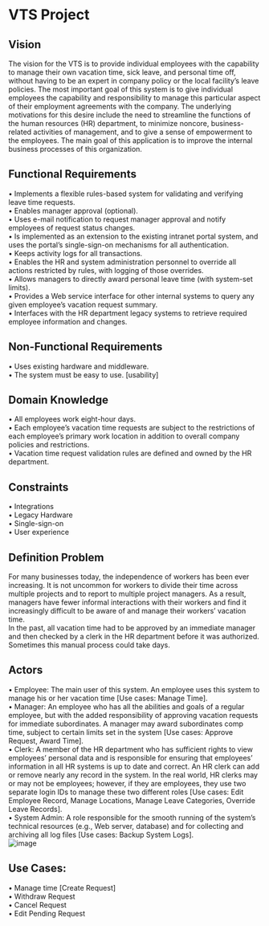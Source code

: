 # VTS Project

## Vision
The vision for the VTS is to provide individual employees with the capability to manage their own vacation time, sick leave, and personal time off, without having to be an expert in company policy or the local facility’s leave policies.
The most important goal of this system is to give individual employees the capability and responsibility to manage this particular aspect of their employment agreements with the company. The underlying motivations for this desire include the need to streamline the functions of the human resources (HR) department, to minimize noncore, business-related activities of management, and to give a sense of empowerment to the employees. The main goal of this application is to improve the internal business processes of this organization.

## Functional Requirements
•	Implements a flexible rules-based system for validating and verifying leave time requests. <br/>
•	Enables manager approval (optional). <br/>
•	Uses e-mail notification to request manager approval and notify employees of request status changes. <br/>
•	Is implemented as an extension to the existing intranet portal system, and uses the portal’s single-sign-on mechanisms for all authentication. <br/>
•	Keeps activity logs for all transactions. <br/>
•	Enables the HR and system administration personnel to override all actions restricted by rules, with logging of those overrides. <br/>
•	Allows managers to directly award personal leave time (with system-set limits). <br/>
•	Provides a Web service interface for other internal systems to query any given employee’s vacation request summary. <br/>
•	Interfaces with the HR department legacy systems to retrieve required employee information and changes. <br/>

## Non-Functional Requirements
•	Uses existing hardware and middleware. <br/>
•	 The system must be easy to use. [usability] <br/>

## Domain Knowledge
•	All employees work eight-hour days. <br/>
•	Each employee’s vacation time requests are subject to the restrictions of each employee’s primary work location in addition to overall company policies and restrictions. <br/>
•	Vacation time request validation rules are defined and owned by the HR department. <br/>

## Constraints
•	Integrations <br/>
•	Legacy Hardware <br/>
•	Single-sign-on <br/>
•	User experience <br/>

## Definition Problem
For many businesses today, the independence of workers has been ever increasing. It is not uncommon for workers to divide their time across multiple projects and to report to multiple project managers. As a result, managers have fewer informal interactions with their workers and find it increasingly difficult to be aware of and manage their workers’ vacation time.<br/>
In the past, all vacation time had to be approved by an immediate manager and then checked by a clerk in the HR department before it was authorized. Sometimes this manual process could take days.

## Actors
•	Employee: The main user of this system. An employee uses this system to manage his or her vacation time [Use cases: Manage Time]. <br/>
•	Manager: An employee who has all the abilities and goals of a regular employee, but with the added responsibility of approving vacation requests for immediate subordinates. A manager may award subordinates comp time, subject to certain limits set in the system [Use cases: Approve Request, Award Time]. <br/>
•	Clerk: A member of the HR department who has sufficient rights to view employees’ personal data and is responsible for ensuring that employees’ information in all HR systems is up to date and correct. An HR clerk can add or remove nearly any record in the system. In the real world, HR clerks may or may not be employees; however, if they are employees, they use two separate login IDs to manage these two different roles [Use cases: Edit Employee Record, Manage Locations, Manage Leave Categories, Override Leave Records]. <br/>
•	System Admin: A role responsible for the smooth running of the system’s technical resources (e.g., Web server, database) and for collecting and archiving all log files [Use cases: Backup System Logs]. <br/>
![image](https://github.com/Gioushy/VTS/assets/105521854/3445e3a7-d970-446c-8420-e5b5448716d7)

## Use Cases:
•	Manage time [Create Request] <br/>
•	Withdraw Request <br/>
•	Cancel Request <br/>
•	Edit Pending Request <br/>




